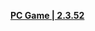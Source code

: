 **[PC Game | 2.3.52](https://autopatchos.starrails.com/client/Beta/20240621111606_c7lpXXnAoAhGl97X/StarRail_2.3.52.zip)**
